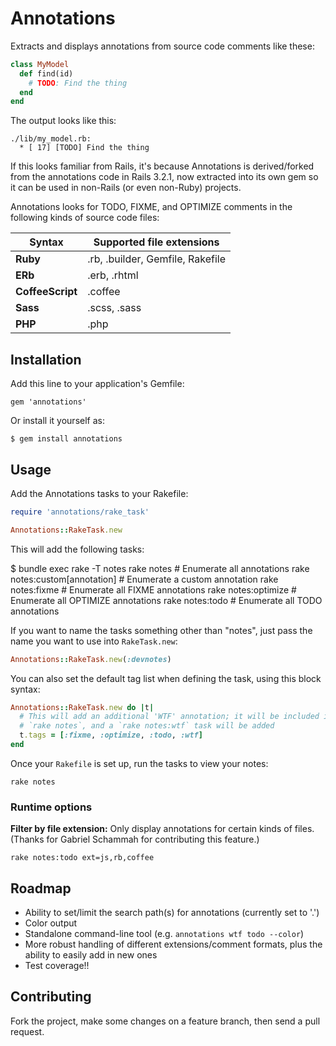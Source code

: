 # Annotations

Extracts and displays annotations from source code comments like these:

```ruby
class MyModel
  def find(id)
    # TODO: Find the thing
  end
end
```

The output looks like this:

    ./lib/my_model.rb:
      * [ 17] [TODO] Find the thing

If this looks familiar from Rails, it's because Annotations is derived/forked from the annotations code in Rails 3.2.1, now extracted into its own gem so it can be used in non-Rails (or even non-Ruby) projects.

Annotations looks for TODO, FIXME, and OPTIMIZE comments in the following kinds of source code files:

<table>
  <thead>
    <tr class="header-row">
      <th>Syntax</th>
      <th>Supported file extensions</th>
    </tr>
  </thead>
  <tbody>
    <tr>
      <td><b>Ruby</b></td>
      <td>.rb, .builder, Gemfile, Rakefile</td>
    </tr>
    <tr>
      <td><b>ERb</b></td>
      <td>.erb, .rhtml</td>
    </tr>
    <tr>
      <td><b>CoffeeScript</b></td>
      <td>.coffee</td>
    </tr>
    <tr>
      <td><b>Sass</b></td>
      <td>.scss, .sass</td>
    </tr>
    <tr>
      <td><b>PHP</b></td>
      <td>.php</td>
    </tr>
  </tbody>
</table>

## Installation

Add this line to your application's Gemfile:

    gem 'annotations'

Or install it yourself as:

    $ gem install annotations

## Usage

Add the Annotations tasks to your Rakefile:

```ruby
require 'annotations/rake_task'

Annotations::RakeTask.new
```

This will add the following tasks:

  $ bundle exec rake -T notes
  rake notes                     # Enumerate all annotations
  rake notes:custom[annotation]  # Enumerate a custom annotation
  rake notes:fixme               # Enumerate all FIXME annotations
  rake notes:optimize            # Enumerate all OPTIMIZE annotations
  rake notes:todo                # Enumerate all TODO annotations

If you want to name the tasks something other than "notes", just pass the name you want to use into `RakeTask.new`:

```ruby
Annotations::RakeTask.new(:devnotes)
```

You can also set the default tag list when defining the task, using this block syntax:

```ruby
Annotations::RakeTask.new do |t|
  # This will add an additional 'WTF' annotation; it will be included in
  # `rake notes`, and a `rake notes:wtf` task will be added
  t.tags = [:fixme, :optimize, :todo, :wtf]
end
```

Once your `Rakefile` is set up, run the tasks to view your notes:

    rake notes

### Runtime options

**Filter by file extension:** Only display annotations for certain kinds of files. (Thanks for Gabriel Schammah for contributing this feature.)

    rake notes:todo ext=js,rb,coffee

## Roadmap

* Ability to set/limit the search path(s) for annotations (currently set to '.')
* Color output
* Standalone command-line tool (e.g. `annotations wtf todo --color`)
* More robust handling of different extensions/comment formats, plus the ability to easily add in new ones
* Test coverage!!

## Contributing

Fork the project, make some changes on a feature branch, then send a pull request.